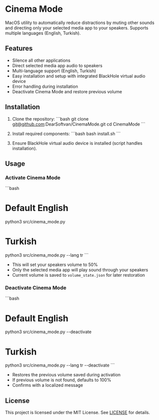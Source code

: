 # Cinema Mode

MacOS utility to automatically reduce distractions by muting other sounds
and directing only your selected media app to your speakers. Supports
multiple languages (English, Turkish).

## Features
- Silence all other applications
- Direct selected media app audio to speakers
- Multi-language support (English, Turkish)
- Easy installation and setup with integrated BlackHole virtual audio device
- Error handling during installation
- Deactivate Cinema Mode and restore previous volume

## Installation

1. Clone the repository:
\`\`\`bash
git clone git@github.com:DearSoftvan/CinemaMode.git
cd CinemaMode
\`\`\`

2. Install required components:
\`\`\`bash
bash install.sh
\`\`\`

3. Ensure BlackHole virtual audio device is installed (script handles installation).

## Usage

### Activate Cinema Mode
\`\`\`bash
# Default English
python3 src/cinema_mode.py

# Turkish
python3 src/cinema_mode.py --lang tr
\`\`\`
- This will set your speakers volume to 50%
- Only the selected media app will play sound through your speakers
- Current volume is saved to `volume_state.json` for later restoration

### Deactivate Cinema Mode
\`\`\`bash
# Default English
python3 src/cinema_mode.py --deactivate

# Turkish
python3 src/cinema_mode.py --lang tr --deactivate
\`\`\`
- Restores the previous volume saved during activation
- If previous volume is not found, defaults to 100%
- Confirms with a localized message

## License

This project is licensed under the MIT License. See [LICENSE](LICENSE) for details.
